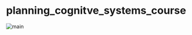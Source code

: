 # planning_cognitve_systems_course

![main](https://github.com/fmrico/planning_cognitve_systems_course/workflows/main/badge.svg)

